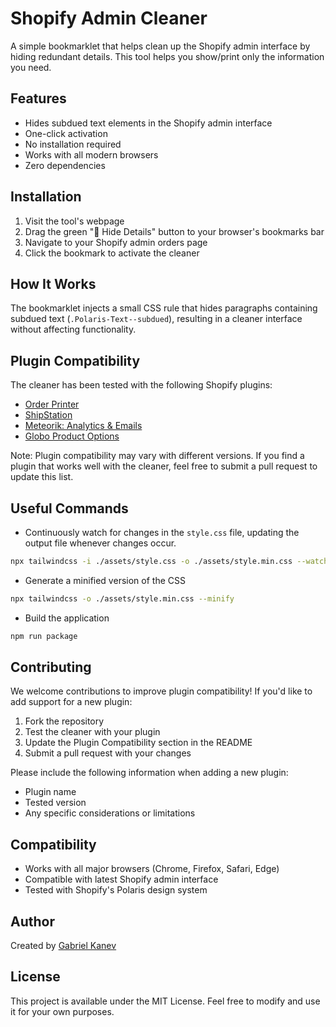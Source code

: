 # Shopify Admin Cleaner 

A simple bookmarklet that helps clean up the Shopify admin interface by hiding redundant details. This tool helps you show/print only the information you need.

## Features

- Hides subdued text elements in the Shopify admin interface
- One-click activation
- No installation required
- Works with all modern browsers
- Zero dependencies

## Installation

1. Visit the tool's webpage
2. Drag the green "🧹 Hide Details" button to your browser's bookmarks bar
3. Navigate to your Shopify admin orders page
4. Click the bookmark to activate the cleaner

## How It Works

The bookmarklet injects a small CSS rule that hides paragraphs containing subdued text (`.Polaris-Text--subdued`), resulting in a cleaner interface without affecting functionality.

## Plugin Compatibility

The cleaner has been tested with the following Shopify plugins:

- [Order Printer](https://apps.shopify.com/order-printer)
- [ShipStation](https://apps.shopify.com/shipstation)
- [Meteorik: Analytics & Emails](https://apps.shopify.com/metorik)
- [Globo Product Options](https://apps.shopify.com/product-options-pro)


Note: Plugin compatibility may vary with different versions. If you find a plugin that works well with the cleaner, feel free to submit a pull request to update this list.

## Useful Commands

- Continuously watch for changes in the `style.css` file, updating the output file whenever changes occur.

```bash
npx tailwindcss -i ./assets/style.css -o ./assets/style.min.css --watch
```

- Generate a minified version of the CSS

```bash
npx tailwindcss -o ./assets/style.min.css --minify 
```

- Build the application

```bash
npm run package
```

## Contributing

We welcome contributions to improve plugin compatibility! If you'd like to add support for a new plugin:

1. Fork the repository
2. Test the cleaner with your plugin
3. Update the Plugin Compatibility section in the README
4. Submit a pull request with your changes

Please include the following information when adding a new plugin:

- Plugin name
- Tested version
- Any specific considerations or limitations

## Compatibility

- Works with all major browsers (Chrome, Firefox, Safari, Edge)
- Compatible with latest Shopify admin interface
- Tested with Shopify's Polaris design system

## Author

Created by [Gabriel Kanev](https://gkanev.com)

## License

This project is available under the MIT License. Feel free to modify and use it for your own purposes.

